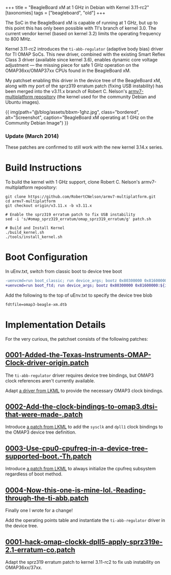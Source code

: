 +++
title = "BeagleBoard xM at 1 GHz in Debian with Kernel 3.11-rc2"
[taxonomies]
tags = ["beagleboard", "old"]
+++

The SoC in the BeagleBoard xM is capable of running at 1 GHz, but up to this point this has only been possible with TI's branch of kernel 3.0. The current vendor kernel (based on kernel 3.2) limits the operating frequency to 800 MHz.

Kernel 3.11-rc2 introduces the `ti-abb-regulator` (adaptive body bias) driver for TI OMAP SoCs. This new driver, combined with the existing Smart Reflex Class 3 driver (available since kernel 3.6), enables dynamic core voltage adjustment — the missing piece for safe 1 GHz operation on the OMAP36xx/OMAP37xx CPUs found in the BeagleBoard xM.

My patchset enabling this driver in the device tree of the BeagleBoard xM, along with my port of the sprz319 erratum patch (fixing USB instability) has been merged into the v3.11.x branch of Robert C. Nelson's [armv7-multiplatform repository](https://github.com/RobertCNelson/armv7-multiplatform/tree/v3.11.x) (the kernel used for the community Debian and Ubuntu images).

{{ img(path="@/blog/assets/bbxm-1ghz.jpg", class="bordered", alt="Screenshot", caption="BeagleBoard xM operating at 1 GHz on the Community Debian Image") }}

### Update (March 2014)

These patches are confirmed to still work with the new kernel 3.14.x series.

# Build Instructions

To build the kernel with 1 GHz support, clone Robert C. Nelson's armv7-multiplatform repository:

```shell
git clone https://github.com/RobertCNelson/armv7-multiplatform.git
cd armv7-multiplatform
git checkout origin/v3.11.x -b v3.11.x

# Enable the sprz319 erratum patch to fix USB instability
sed -i 's/#omap_sprz319_erratum/omap_sprz319_erratum/g' patch.sh

# Build and Install Kernel
./build_kernel.sh
./tools/install_kernel.sh
```

# Boot Configuration

In uEnv.txt, switch from classic boot to device tree boot

```diff
-uenvcmd=run boot_classic; run device_args; bootz 0x80300000 0x81600000:${initrd_size}
+uenvcmd=run boot_ftd; run device_args; bootz 0x80300000 0x81600000:${initrd_size} 0x815f0000
```

Add the following to the top of uEnv.txt to specify the device tree blob

```
fdtfile=omap3-beagle-xm.dtb
```

# Implementation Details

For the very curious, the patchset consists of the following patches:

## [0001-Added-the-Texas-Instruments-OMAP-Clock-driver-origin.patch](https://github.com/RobertCNelson/armv7-multiplatform/blob/v3.11.x/patches/omap_clock/0001-Added-the-Texas-Instruments-OMAP-Clock-driver-origin.patch)

The ```ti-abb-regulator``` driver requires device tree bindings, but OMAP3 clock references aren't currently available.

Adapt [a driver from LKML](https://web.archive.org/web/20240707034915/http://lkml.indiana.edu/hypermail/linux/kernel/1304.1/04079.html) to provide the necessary OMAP3 clock bindings.

## [0002-Add-the-clock-bindings-to-omap3.dtsi-that-were-made-.patch](https://github.com/RobertCNelson/armv7-multiplatform/blob/v3.11.x/patches/omap_clock/0002-Add-the-clock-bindings-to-omap3.dtsi-that-were-made-.patch)

Introduce [a patch from LKML](https://web.archive.org/web/20220815060213/http://lkml.indiana.edu/hypermail/linux/kernel/1304.1/04074.html) to add the `sysclk` and `dpll1` clock bindings to the OMAP3 device tree definition.


## [0003-Use-cpu0-cpufreq-in-a-device-tree-supported-boot.-Th.patch](https://github.com/RobertCNelson/armv7-multiplatform/blob/v3.11.x/patches/omap_clock/0003-Use-cpu0-cpufreq-in-a-device-tree-supported-boot.-Th.patch)

Introduce [a patch from LKML](https://web.archive.org/web/20240226070808/http://lkml.indiana.edu/hypermail/linux/kernel/1304.1/04077.html) to always initialize the cpufreq subsystem regardless of boot method.

## [0004-Now-this-one-is-mine-lol.-Reading-through-the-ti-abb.patch](https://github.com/RobertCNelson/armv7-multiplatform/blob/v3.11.x/patches/omap_clock/0004-Now-this-one-is-mine-lol.-Reading-through-the-ti-abb.patch)

Finally one I wrote for a change!

Add the operating points table and instantiate the `ti-abb-regulator` driver in the device tree.

## [0001-hack-omap-clockk-dpll5-apply-sprz319e-2.1-erratum-co.patch](https://github.com/RobertCNelson/armv7-multiplatform/blob/v3.11.x/patches/omap_sprz319_erratum_v2.1/0001-hack-omap-clockk-dpll5-apply-sprz319e-2.1-erratum-co.patch)

Adapt the sprz319 erratum patch to kernel 3.11-rc2 to fix usb instability on OMAP36xx/37xx.